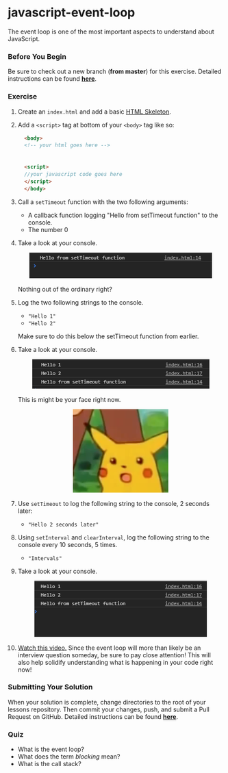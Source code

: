 # javascript-event-loop

The event loop is one of the most important aspects to understand about JavaScript.

### Before You Begin

Be sure to check out a new branch (**from master**) for this exercise. Detailed instructions can be found [**here**](../../guides/before-each-exercise.md).

### Exercise


1. Create an `index.html` and add a basic [HTML Skeleton](../html-skeleton/README.md).

1. Add a `<script>` tag at bottom of your `<body>` tag like so:

    ```html
      <body>
      <!-- your html goes here -->


      <script>
      //your javascript code goes here
      </script>
      </body>
    ```
1. Call a `setTimeout` function with the two following arguments:
    - A callback function logging "Hello from setTimeout function" to the console.
    - The number 0

1.  Take a look at your console.

    <p align="center">
      <img src="images/js-el-1.png" alt="js-event-loop">
    </p>

    Nothing out of the ordinary right?

1. Log the two following strings to the console.
    -  `"Hello 1"`
    -  `"Hello 2"`

    Make sure to do this below the setTimeout function from earlier.

1. Take a look at your console.

    <p align="center">
      <img src="images/js-el-2.png" alt="js-event-loop">
    </p>

    This is might be your face right now.

    <p align="center">
      <img src="images/js-el-3.png" alt="js-event-loop">
    </p>


1. Use `setTimeout` to log the following string to the console, 2 seconds later:

    - `"Hello 2 seconds later"`

1. Using `setInterval` and `clearInterval`, log the following string to the console every 10 seconds, 5 times.

    - `"Intervals"`

1. Take a look at your console.

    <p align="center">
      <img src="images/js-el-4.gif" alt="js-event-loop">
    </p>

1. [Watch this video.](https://www.youtube.com/watch?v=8aGhZQkoFbQ) Since the event loop will more than likely be an interview question someday, be sure to pay close attention!  This will also help solidify understanding what is happening in your code right now!

### Submitting Your Solution

When your solution is complete, change directories to the root of your lessons repository. Then commit your changes, push, and submit a Pull Request on GitHub. Detailed instructions can be found [**here**](../../guides/after-each-exercise.md).

### Quiz

- What is the event loop?
- What does the term _blocking_ mean?
- What is the call stack?
